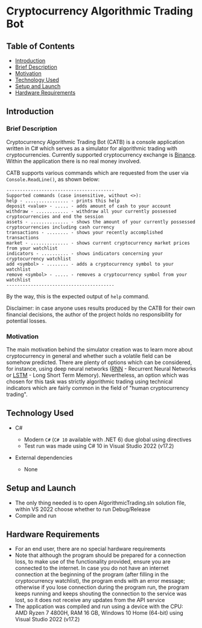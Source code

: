 # Cryptocurrency Algorithmic Trading Bot

## Table of Contents
- [Introduction](#introduction)
- [Brief Description](#brief-description)
- [Motivation](#motivation)
- [Technology Used](#technology-used)
- [Setup and Launch](#setup-and-launch)
- [Hardware Requirements](#hardware-requirements)

## Introduction
### Brief Description

Cryptocurrency Algorithmic Trading Bot (CATB) is a console application written in C# which serves as a simulator for algorithmic trading with cryptocurrencies.
Currently supported cryptocurrency exchange is [Binance](https://www.binance.com/). Within the application there is no real money involved.

CATB supports various commands which are requested from the user via ```Console.ReadLine()```, as shown below:
```
----------------------------------------
Supported commands (case insensitive, without <>):
help - ................ - prints this help
deposit <value> - ..... - adds amount of cash to your account
withdraw - ............ - withdraw all your currently possessed cryptocurrencies and end the session
assets - .............. - shows the amount of your currently possessed cryptocurrencies including cash currency
transactions - ........ - shows your recently accomplished transactions
market - .............. - shows current cryptocurrency market prices from your watchlist
indicators - .......... - shows indicators concerning your cryptocurrency watchlist
add <symbol> - ........ - adds a cryptocurrency symbol to your watchlist
remove <symbol> - ..... - removes a cryptocurrency symbol from your watchlist
----------------------------------------
```
By the way, this is the expected output of ```help``` command.

Disclaimer: in case anyone uses results produced by the CATB for their own financial decisions, the author of the project holds no responsibility for potential losses.

### Motivation
The main motivation behind the simulator creation was to learn more about cryptocurrency in general
and whether such a volatile field can be somehow predicted. There are plenty of options which can
be considered, for instance, using deep neural networks ([RNN](https://stanford.edu/~shervine/teaching/cs-230/cheatsheet-recurrent-neural-networks) - Recurrent Neural Networks or [LSTM](https://stanford.edu/~shervine/teaching/cs-230/cheatsheet-recurrent-neural-networks#architecture) - Long Short Term Memory).
Nevertheless, an option which was chosen for this task was strictly algorithmic trading using technical indicators which
are fairly common in the field of "human cryptocurrency trading".

## Technology Used
- C#
    - Modern ```C#``` (```C# 10``` available with .NET 6) due global using directives
    - Test run was made using C# 10 in Visual Studio 2022 (v17.2)

- External dependencies
    - None

## Setup and Launch
- The only thing needed is to open AlgorithmicTrading.sln solution file, within VS 2022 choose whether to run Debug/Release
- Compile and run

## Hardware Requirements
- For an end user, there are no special hardware requirements
- Note that although the program should be prepared for a connection loss, 
to make use of the functionality provided, ensure you are connected to the internet. 
In case you do not have an internet connection at the beginning of the program (after filling in the cryptocurrency watchlist), 
the program ends with an error message; otherwise if you lose connection during the program run, 
the program keeps running and keeps shouting the connection to the service was lost, 
so it does not receive any updates from the API service
- The application was compiled and run using a device with the CPU: AMD Ryzen 7 4800H, RAM 16 GB,
Windows 10 Home (64-bit) using Visual Studio 2022 (v17.2)